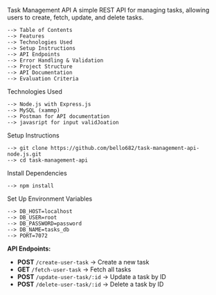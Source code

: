 Task Management API
A simple REST API for managing tasks, allowing users to create, fetch, update, and delete tasks.

    --> Table of Contents
    --> Features
    --> Technologies Used
    --> Setup Instructions
    --> API Endpoints
    --> Error Handling & Validation
    --> Project Structure
    --> API Documentation
    --> Evaluation Criteria

Technologies Used

    --> Node.js with Express.js
    --> MySQL (xammp)
    --> Postman for API documentation
    --> javasript for input validJoation

Setup Instructions

    --> git clone https://github.com/bello682/task-management-api-node.js.git
    --> cd task-management-api

Install Dependencies

    --> npm install

Set Up Environment Variables

    --> DB_HOST=localhost
    --> DB_USER=root
    --> DB_PASSWORD=password
    --> DB_NAME=tasks_db
    --> PORT=7072

**API Endpoints:**

- **POST** `/create-user-task` → Create a new task
- **GET** `/fetch-user-task` → Fetch all tasks
- **POST** `/update-user-task/:id` → Update a task by ID
- **POST** `/delete-user-task/:id` → Delete a task by ID

